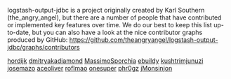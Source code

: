 logstash-output-jdbc is a project originally created by Karl Southern 
(the_angry_angel), but there are a number of people that have contributed 
or implemented key features over time. We do our best to keep this list 
up-to-date, but you can also have a look at the nice contributor graphs
produced by GitHub: https://github.com/theangryangel/logstash-output-jdbc/graphs/contributors

[hordijk](https://github.com/hordijk)
[dmitryakadiamond](https://github.com/dmitryakadiamond)
[MassimoSporchia](https://github.com/MassimoSporchia)
[ebuildy](https://github.com/ebuildy)
[kushtrimjunuzi](https://github.com/kushtrimjunuzi)
[josemazo](https://github.com/josemazo)
[aceoliver](https://github.com/aceoliver)
[roflmao](https://github.com/roflmao)
[onesuper](https://github.com/onesuper)
[phr0gz](https://github.com/phr0gz)
[jMonsinjon](https://github.com/jMonsinjon)
